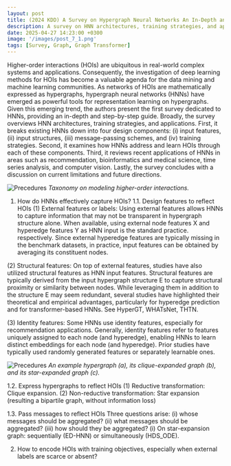 ```yaml
---
layout: post
title: (2024 KDD) A Survey on Hypergraph Neural Networks An In-Depth and Step-by-Step Guide
description: A survey on HNN architectures, training strategies, and applications.
date: 2025-04-27 14:23:00 +0300
image: '/images/post_7_1.png'
tags: [Survey, Graph, Graph Transformer]
---
```


Higher-order interactions (HOIs) are ubiquitous in real-world complex systems and applications. Consequently, the investigation of deep learning methods for HOIs has become a valuable agenda for the data mining and machine learning communities. As networks of HOIs are mathematically expressed as hypergraphs, hypergraph neural networks (HNNs) have emerged as powerful tools for representation learning on hypergraphs. Given this emerging trend, the authors present the first survey dedicated to HNNs, providing an in-depth and step-by-step guide. Broadly, the survey overviews HNN architectures, training strategies, and applications. First, it breaks existing HNNs down into four design components: (i) input features, (ii) input structures, (iii) message-passing schemes, and (iv) training strategies. Second, it examines how HNNs address and learn HOIs through each of these components. Third, it reviews recent applications of HNNs in areas such as recommendation, bioinformatics and medical science, time series analysis, and computer vision. Lastly, the survey concludes with a discussion on current limitations and future directions.

![Precedures]({{site.baseurl}}/images/post_7_2.png)
*Taxonomy on modeling higher-order interactions.*

1. How do HNNs effectively capture HOIs?
1.1. Design features to reflect HOIs
(1) External features or labels: Using external features allows HNNs to capture information that may not be transparent in hypergraph structure alone. When available, using external node features X and hyperedge features Y as HNN input is the standard practice. respectively. Since external hyperedge features are typically missing in the benchmark datasets, in practice, input features can be obtained by averaging its constituent nodes.

(2) Structural features: On top of external features, studies have also utilized structural features as HNN input features. Structural features are typically derived from the input hypergraph structure E to capture structural proximity or similarity between nodes. While leveraging them in addition to the structure E may seem redundant, several studies have highlighted their theoretical and empirical advantages, particularly for hyperedge prediction and for transformer-based HNNs. See HyperGT, WHATsNet, THTN.

(3) Identity features: Some HNNs use identity features, especially for recommendation applications. Generally, identity features refer to features uniquely assigned to each node (and hyperedge), enabling HNNs to learn distinct embeddings for each node (and hyperedge). Prior studies have typically used randomly generated features or separately learnable ones.

![Precedures]({{site.baseurl}}/images/post_7_3.png)
*An example hypergraph (a), its clique-expanded graph (b), and its star-expanded graph (c).*

1.2. Express hypergraphs to reflect HOIs
(1) Reductive transformation: Clique expansion.
(2) Non-reductive transformation: Star expansion (resulting a bipartile graph, without information loss) 

1.3. Pass messages to reflect HOIs
Three questions arise: (i) whose messages should be aggregated? (ii) what messages should be aggregated? (iii) how should they be aggregated?
(i) On star-expansion graph: sequentially (ED-HNN) or simultaneously (HDS_ODE).


2. How to encode HOIs with training objectives, especially when external labels are scarce or absent?